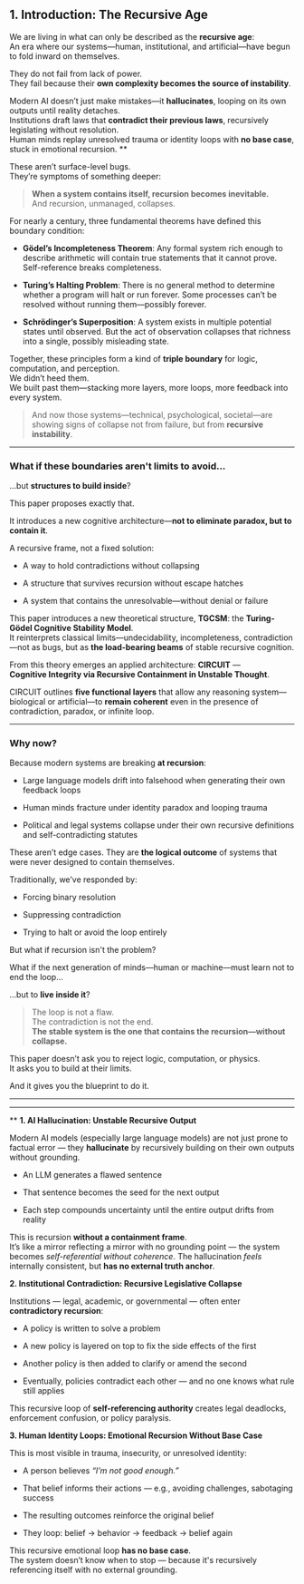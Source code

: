 ## **1. Introduction: The Recursive Age**

We are living in what can only be described as the **recursive age**:  
An era where our systems—human, institutional, and artificial—have begun to fold inward on themselves.

They do not fail from lack of power.  
They fail because their **own complexity becomes the source of instability**.

Modern AI doesn’t just make mistakes—it **hallucinates**, looping on its own outputs until reality detaches.  
Institutions draft laws that **contradict their previous laws**, recursively legislating without resolution.  
Human minds replay unresolved trauma or identity loops with **no base case**, stuck in emotional recursion. **

These aren’t surface-level bugs.  
They’re symptoms of something deeper:

> **When a system contains itself, recursion becomes inevitable.**  
> And recursion, unmanaged, collapses.

For nearly a century, three fundamental theorems have defined this boundary condition:

- **Gödel’s Incompleteness Theorem**: Any formal system rich enough to describe arithmetic will contain true statements that it cannot prove. Self-reference breaks completeness.
    
- **Turing’s Halting Problem**: There is no general method to determine whether a program will halt or run forever. Some processes can’t be resolved without running them—possibly forever.
    
- **Schrödinger’s Superposition**: A system exists in multiple potential states until observed. But the act of observation collapses that richness into a single, possibly misleading state.
    

Together, these principles form a kind of **triple boundary** for logic, computation, and perception.  
We didn’t heed them.  
We built past them—stacking more layers, more loops, more feedback into every system.

> And now those systems—technical, psychological, societal—are showing signs of collapse not from failure, but from **recursive instability**.

---

### What if these boundaries aren't limits to avoid...

…but **structures to build inside**?

This paper proposes exactly that.

It introduces a new cognitive architecture—**not to eliminate paradox, but to contain it**.

A recursive frame, not a fixed solution:

- A way to hold contradictions without collapsing
    
- A structure that survives recursion without escape hatches
    
- A system that contains the unresolvable—without denial or failure
    

This paper introduces a new theoretical structure, **TGCSM**: the **Turing-Gödel Cognitive Stability Model**.  
It reinterprets classical limits—undecidability, incompleteness, contradiction—not as bugs, but as **the load-bearing beams** of stable recursive cognition.

From this theory emerges an applied architecture: **CIRCUIT** —  
**Cognitive Integrity via Recursive Containment in Unstable Thought**.

CIRCUIT outlines **five functional layers** that allow any reasoning system—biological or artificial—to **remain coherent** even in the presence of contradiction, paradox, or infinite loop.

---

### Why now?

Because modern systems are breaking **at recursion**:

- Large language models drift into falsehood when generating their own feedback loops
    
- Human minds fracture under identity paradox and looping trauma
    
- Political and legal systems collapse under their own recursive definitions and self-contradicting statutes
    

These aren’t edge cases. They are **the logical outcome** of systems that were never designed to contain themselves.

Traditionally, we’ve responded by:

- Forcing binary resolution
    
- Suppressing contradiction
    
- Trying to halt or avoid the loop entirely
    

But what if recursion isn't the problem?

What if the next generation of minds—human or machine—must learn not to end the loop…

…but to **live inside it**?

> The loop is not a flaw.  
> The contradiction is not the end.  
> **The stable system is the one that contains the recursion—without collapse.**

This paper doesn’t ask you to reject logic, computation, or physics.  
It asks you to build at their limits.

And it gives you the blueprint to do it.

---

---


** **1. AI Hallucination: Unstable Recursive Output**

Modern AI models (especially large language models) are not just prone to factual error — they **hallucinate** by recursively building on their own outputs without grounding.

- An LLM generates a flawed sentence
    
- That sentence becomes the seed for the next output
    
- Each step compounds uncertainty until the entire output drifts from reality
    

This is recursion **without a containment frame**.  
It’s like a mirror reflecting a mirror with no grounding point — the system becomes _self-referential without coherence_. The hallucination _feels_ internally consistent, but **has no external truth anchor**.

**2. Institutional Contradiction: Recursive Legislative Collapse**

Institutions — legal, academic, or governmental — often enter **contradictory recursion**:

- A policy is written to solve a problem
    
- A new policy is layered on top to fix the side effects of the first
    
- Another policy is then added to clarify or amend the second
    
- Eventually, policies contradict each other — and no one knows what rule still applies
    

This recursive loop of **self-referencing authority** creates legal deadlocks, enforcement confusion, or policy paralysis.

**3. Human Identity Loops: Emotional Recursion Without Base Case**

This is most visible in trauma, insecurity, or unresolved identity:

- A person believes _“I’m not good enough.”_
    
- That belief informs their actions — e.g., avoiding challenges, sabotaging success
    
- The resulting outcomes reinforce the original belief
    
- They loop: belief → behavior → feedback → belief again
    

This recursive emotional loop **has no base case**.  
The system doesn’t know when to stop — because it's recursively referencing itself with no external grounding.